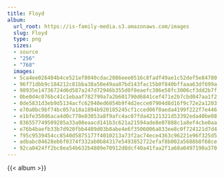 ```yaml
---
title: Floyd
album:
  url_root: https://is-family-media.s3.amazonaws.com/images
  slug: Floyd
  type: png
  sizes:
  - source
  - "256"
  - "768"
  images:
  - 5ca4ee026404b4ce521ef8040cdac2086eee0516c8fadf49ae1c52def5e84780
  - 96f71dbb9c184212c81bba38a50e49aa87bd143fac15b0f840bffaaa63df699a
  - 98935e14736724d6d587a247d72946b355d0f8eaefc386e58fc3006cf3dd2b7f
  - 0be0d4c076bc41c1ebaaf782799a7a2b601790d6841cef471e2b7cbd047aa1f2
  - 0de5831d3eb9d5134acfc62940ed6054b9f4d2ecce07904d8d16f9c72e2a1203
  - e70a0bc9bf74bc057a18a1894b920185245cf1cced06f0aeda4199f222f7e446
  - e1bfe350d6aca4d0c770e03053a8f9afc4ac07fda42121321d53392eda40be08
  - 836557749509285a33a08eaacd141b3c621a21594ade8e07888c1a8ef4cbe0aa
  - e76b4baefb33b7d920fbb4409d03b8abe4e6f3506006a833ee8c0f724121d7d4
  - f95c9539454cc8540d5875177f4010213a73f2ac74ece4363c96221e96f325d5
  - adbabc04628eb6f0374f332ab0b84317e5493852722efaf8b002a5688b8f68ce
  - 92ca0424ff2bc8ea54b632b4809e70912d8dcf40a41faa2f1a68a0497190a370
---
```

{{< album >}}
